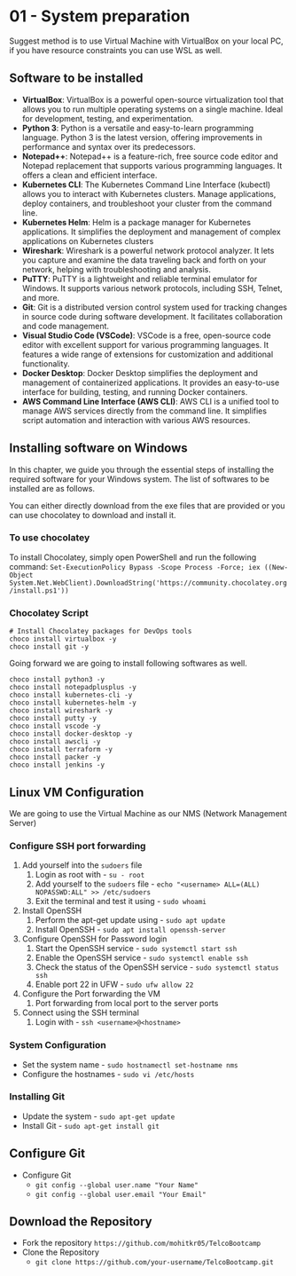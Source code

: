 # 01 - System preparation

Suggest method is to use Virtual Machine with VirtualBox on your local PC, if you have resource constraints you can use WSL as well.



## Software to be installed
- **VirtualBox**: VirtualBox is a powerful open-source virtualization tool that allows you to run multiple operating systems on a single machine. Ideal for development, testing, and experimentation.
- **Python 3**: Python is a versatile and easy-to-learn programming language. Python 3 is the latest version, offering improvements in performance and syntax over its predecessors.
- **Notepad++**: Notepad++ is a feature-rich, free source code editor and Notepad replacement that supports various programming languages. It offers a clean and efficient interface.
- **Kubernetes CLI**: The Kubernetes Command Line Interface (kubectl) allows you to interact with Kubernetes clusters. Manage applications, deploy containers, and troubleshoot your cluster from the command line.
- **Kubernetes Helm**: Helm is a package manager for Kubernetes applications. It simplifies the deployment and management of complex applications on Kubernetes clusters
- **Wireshark**: Wireshark is a powerful network protocol analyzer. It lets you capture and examine the data traveling back and forth on your network, helping with troubleshooting and analysis.
- **PuTTY**: PuTTY is a lightweight and reliable terminal emulator for Windows. It supports various network protocols, including SSH, Telnet, and more.
- **Git**: Git is a distributed version control system used for tracking changes in source code during software development. It facilitates collaboration and code management.
- **Visual Studio Code (VSCode)**: VSCode is a free, open-source code editor with excellent support for various programming languages. It features a wide range of extensions for customization and additional functionality.
- **Docker Desktop**:  Docker Desktop simplifies the deployment and management of containerized applications. It provides an easy-to-use interface for building, testing, and running Docker containers.
- **AWS Command Line Interface (AWS CLI)**:  AWS CLI is a unified tool to manage AWS services directly from the command line. It simplifies script automation and interaction with various AWS resources.

## Installing software on Windows

In this chapter, we guide you through the essential steps of installing the required software for your Windows system. The list of softwares to be installed are as follows.

You can either directly download from the exe files that are provided or you can use chocolatey to download and install it.

### To use chocolatey

To install Chocolatey, simply open PowerShell and run the following command:
`Set-ExecutionPolicy Bypass -Scope Process -Force; iex ((New-Object System.Net.WebClient).DownloadString('https://community.chocolatey.org/install.ps1'))`




### Chocolatey Script
```
# Install Chocolatey packages for DevOps tools
choco install virtualbox -y
choco install git -y
```

Going forward we are going to install following softwares as well.
```
choco install python3 -y
choco install notepadplusplus -y
choco install kubernetes-cli -y
choco install kubernetes-helm -y
choco install wireshark -y
choco install putty -y
choco install vscode -y
choco install docker-desktop -y
choco install awscli -y
choco install terraform -y
choco install packer -y
choco install jenkins -y
```

## Linux VM Configuration

We are going to use the Virtual Machine as our NMS (Network Management Server)

### Configure SSH port forwarding

1. Add yourself into the `sudoers` file 
    1. Login as root with - `su - root`
    2. Add yourself to the `sudoers` file - `echo "<username> ALL=(ALL) NOPASSWD:ALL" >> /etc/sudoers`
    3. Exit the terminal and test it using - `sudo whoami`
2. Install OpenSSH 
    1. Perform the apt-get update using - `sudo apt update`
    2. Install OpenSSH - `sudo apt install openssh-server`
3. Configure OpenSSH for Password login
    1. Start the OpenSSH service - `sudo systemctl start ssh`
    2. Enable the OpenSSH service - `sudo systemctl enable ssh`
    3. Check the status of the OpenSSH service - `sudo systemctl status ssh`
    4. Enable port 22 in UFW - `sudo ufw allow 22`
4. Configure the Port forwarding the VM 
    1. Port forwarding from local port to the server ports
5. Connect using the SSH terminal
    1. Login with - `ssh <username>@<hostname>`


### System Configuration
- Set the system name   - `sudo hostnamectl set-hostname nms`
- Configure the hostnames - `sudo vi /etc/hosts`


### Installing Git

- Update the system - `sudo apt-get update`
- Install Git - `sudo apt-get install git`


## Configure Git

- Configure Git 
  - `git config --global user.name "Your Name"`
  - `git config --global user.email "Your Email"`

## Download the Repository

- Fork the repository `https://github.com/mohitkr05/TelcoBootcamp`
- Clone the Repository 
  - `git clone https://github.com/your-username/TelcoBootcamp.git`

